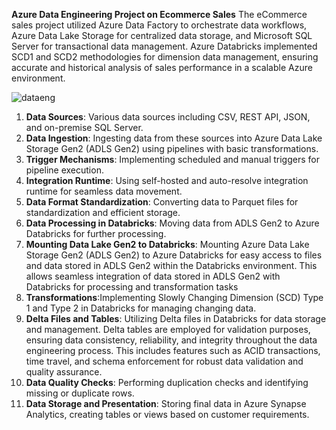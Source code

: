 **Azure Data Engineering Project on Ecommerce Sales**
The eCommerce sales project utilized Azure Data Factory to orchestrate data workflows, Azure Data Lake Storage for centralized data storage, and Microsoft SQL Server for transactional data management. Azure Databricks implemented SCD1 and SCD2 methodologies for dimension data management, ensuring accurate and historical analysis of sales performance in a scalable Azure environment.

![dataeng](https://github.com/SoundaryaSenthil/ecomsalesproject/assets/161588836/5cfc7602-6c58-4f06-ac82-c6f309958799)
1. **Data Sources**: Various data sources including CSV, REST API, JSON, and on-premise SQL Server.
2. **Data Ingestion**: Ingesting data from these sources into Azure Data Lake Storage Gen2 (ADLS Gen2) using pipelines with basic transformations.
3. **Trigger Mechanisms**: Implementing scheduled and manual triggers for pipeline execution.
4. **Integration Runtime**: Using self-hosted and auto-resolve integration runtime for seamless data movement.
5. **Data Format Standardization**: Converting data to Parquet files for standardization and efficient storage.
6. **Data Processing in Databricks**: Moving data from ADLS Gen2 to Azure Databricks for further processing.
7. **Mounting Data Lake Gen2 to Databricks**: Mounting Azure Data Lake Storage Gen2 (ADLS Gen2) to Azure Databricks for easy access to files and data stored in ADLS Gen2 within the Databricks environment.
    This allows seamless integration of data stored in ADLS Gen2 with Databricks for processing and transformation tasks
8. **Transformations**:Implementing Slowly Changing Dimension (SCD) Type 1 and Type 2 in Databricks for managing changing data.
9.  **Delta Files and Tables**: Utilizing Delta files in Databricks for data storage and management.
   Delta tables are employed for validation purposes, ensuring data consistency, reliability, and integrity throughout the data engineering process. This includes features such as ACID transactions, time travel, and schema enforcement for robust data validation and quality assurance.
11. **Data Quality Checks**: Performing duplication checks and identifying missing or duplicate rows.
12. **Data Storage and Presentation**: Storing final data in Azure Synapse Analytics, creating tables or views based on customer requirements.
